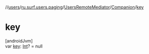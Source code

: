 //[users](../../../../index.md)/[ru.surf.users.paging](../../index.md)/[UsersRemoteMediator](../index.md)/[Companion](index.md)/[key](key.md)

# key

[androidJvm]\
var [key](key.md): [Int](https://kotlinlang.org/api/latest/jvm/stdlib/kotlin/-int/index.html)? = null
